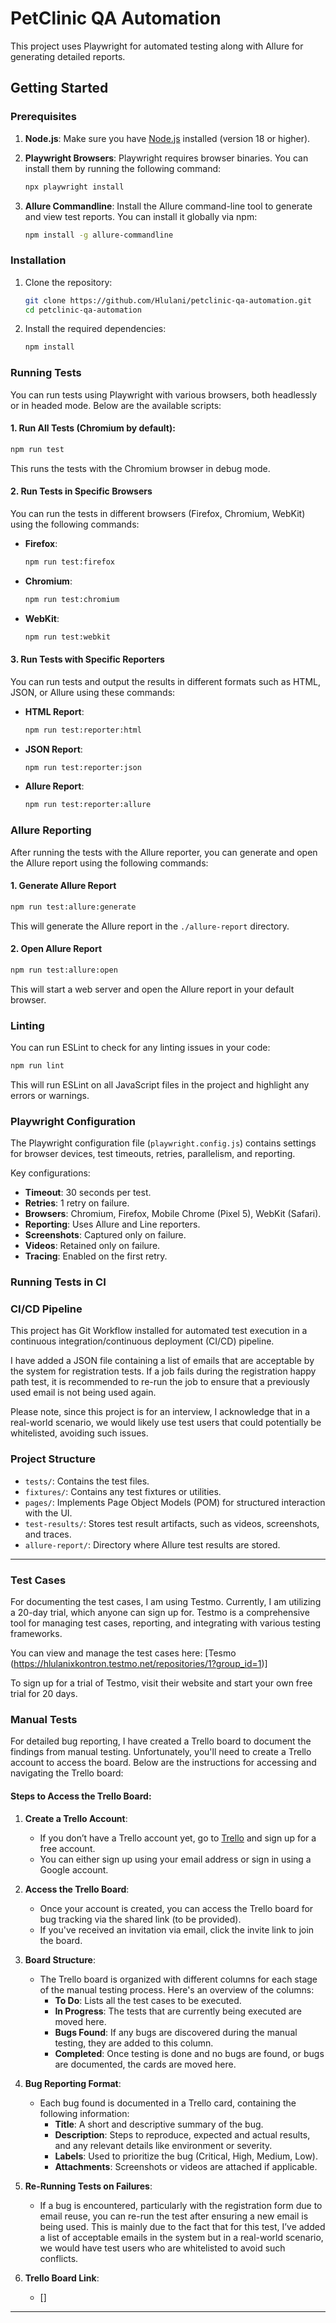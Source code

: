
# PetClinic QA Automation

This project uses Playwright for automated testing along with Allure for generating detailed reports.

## Getting Started

### Prerequisites

1. **Node.js**: Make sure you have [Node.js](https://nodejs.org/) installed (version 18 or higher).
2. **Playwright Browsers**: Playwright requires browser binaries. You can install them by running the following command:

   ```bash
   npx playwright install
   ```

3. **Allure Commandline**: Install the Allure command-line tool to generate and view test reports. You can install it globally via npm:

   ```bash
   npm install -g allure-commandline
   ```

### Installation

1. Clone the repository:

   ```bash
   git clone https://github.com/Hlulani/petclinic-qa-automation.git
   cd petclinic-qa-automation
   ```

2. Install the required dependencies:

   ```bash
   npm install
   ```


### Running Tests

You can run tests using Playwright with various browsers, both headlessly or in headed mode. Below are the available scripts:

#### 1. Run All Tests (Chromium by default):

```bash
npm run test
```

This runs the tests with the Chromium browser in debug mode.

#### 2. Run Tests in Specific Browsers

You can run the tests in different browsers (Firefox, Chromium, WebKit) using the following commands:

- **Firefox**:
  
  ```bash
  npm run test:firefox
  ```

- **Chromium**:
  
  ```bash
  npm run test:chromium
  ```

- **WebKit**:
  
  ```bash
  npm run test:webkit
  ```

#### 3. Run Tests with Specific Reporters

You can run tests and output the results in different formats such as HTML, JSON, or Allure using these commands:

- **HTML Report**:

  ```bash
  npm run test:reporter:html
  ```

- **JSON Report**:

  ```bash
  npm run test:reporter:json
  ```

- **Allure Report**:

  ```bash
  npm run test:reporter:allure
  ```

### Allure Reporting

After running the tests with the Allure reporter, you can generate and open the Allure report using the following commands:

#### 1. Generate Allure Report

```bash
npm run test:allure:generate
```

This will generate the Allure report in the `./allure-report` directory.

#### 2. Open Allure Report

```bash
npm run test:allure:open
```

This will start a web server and open the Allure report in your default browser.

### Linting

You can run ESLint to check for any linting issues in your code:

```bash
npm run lint
```

This will run ESLint on all JavaScript files in the project and highlight any errors or warnings.

### Playwright Configuration

The Playwright configuration file (`playwright.config.js`) contains settings for browser devices, test timeouts, retries, parallelism, and reporting.

Key configurations:

- **Timeout**: 30 seconds per test.
- **Retries**: 1 retry on failure.
- **Browsers**: Chromium, Firefox, Mobile Chrome (Pixel 5), WebKit (Safari).
- **Reporting**: Uses Allure and Line reporters.
- **Screenshots**: Captured only on failure.
- **Videos**: Retained only on failure.
- **Tracing**: Enabled on the first retry.

### Running Tests in CI

### CI/CD Pipeline

This project has Git Workflow installed for automated test execution in a continuous integration/continuous deployment (CI/CD) pipeline.

I have added a JSON file containing a list of emails that are acceptable by the system for registration tests. If a job fails during the registration happy path test, it is recommended to re-run the job to ensure that a previously used email is not being used again.

Please note, since this project is for an interview, I acknowledge that in a real-world scenario, we would likely use test users that could potentially be whitelisted, avoiding such issues.


### Project Structure

- `tests/`: Contains the test files.
- `fixtures/`: Contains any test fixtures or utilities.
- `pages/`: Implements Page Object Models (POM) for structured interaction with the UI.
- `test-results/`: Stores test result artifacts, such as videos, screenshots, and traces.
- `allure-report/`: Directory where Allure test results are stored.


----
### Test Cases
For documenting the test cases, I am using Testmo. Currently, I am utilizing a 20-day trial, which anyone can sign up for. Testmo is a comprehensive tool for managing test cases, reporting, and integrating with various testing frameworks.

You can view and manage the test cases here: [Tesmo (https://hlulanixkontron.testmo.net/repositories/1?group_id=1)]

To sign up for a trial of Testmo, visit their website and start your own free trial for 20 days.

### Manual Tests

For detailed bug reporting, I have created a Trello board to document the findings from manual testing. Unfortunately, you'll need to create a Trello account to access the board. Below are the instructions for accessing and navigating the Trello board:

#### Steps to Access the Trello Board:

1. **Create a Trello Account**:
   - If you don’t have a Trello account yet, go to [Trello](https://trello.com) and sign up for a free account.
   - You can either sign up using your email address or sign in using a Google account.

2. **Access the Trello Board**:
   - Once your account is created, you can access the Trello board for bug tracking via the shared link (to be provided).
   - If you've received an invitation via email, click the invite link to join the board.

3. **Board Structure**:
   - The Trello board is organized with different columns for each stage of the manual testing process. Here's an overview of the columns:
     - **To Do**: Lists all the test cases to be executed.
     - **In Progress**: The tests that are currently being executed are moved here.
     - **Bugs Found**: If any bugs are discovered during the manual testing, they are added to this column.
     - **Completed**: Once testing is done and no bugs are found, or bugs are documented, the cards are moved here.

4. **Bug Reporting Format**:
   - Each bug found is documented in a Trello card, containing the following information:
     - **Title**: A short and descriptive summary of the bug.
     - **Description**: Steps to reproduce, expected and actual results, and any relevant details like environment or severity.
     - **Labels**: Used to prioritize the bug (Critical, High, Medium, Low).
     - **Attachments**: Screenshots or videos are attached if applicable.


5. **Re-Running Tests on Failures**:
   - If a bug is encountered, particularly with the registration form due to email reuse, you can re-run the test after ensuring a new email is being used. This is mainly due to the fact that for this test, I’ve added a list of acceptable emails in the system but in a real-world scenario, we would have test users who are whitelisted to avoid such conflicts.

6. **Trello Board Link**:
   - []

---
